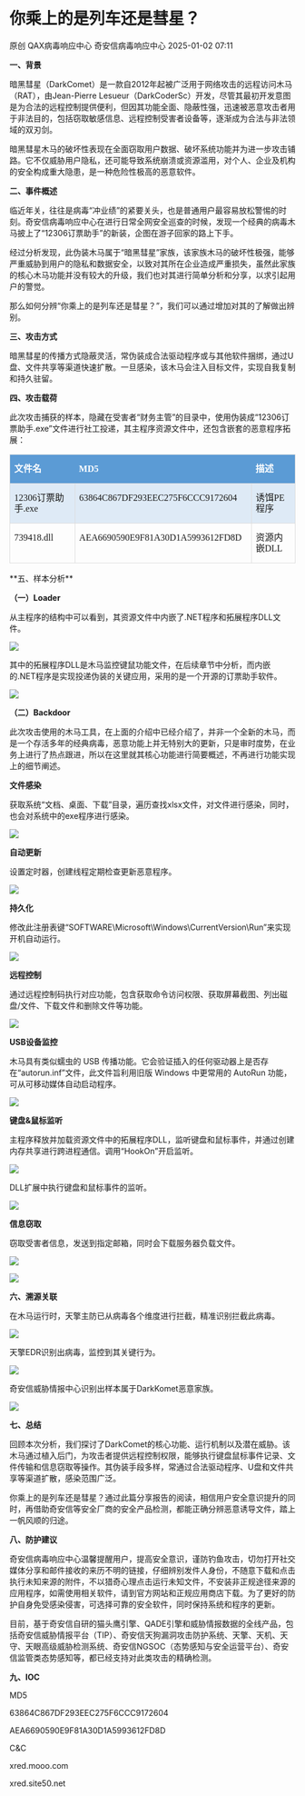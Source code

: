 #  你乘上的是列车还是彗星？   
原创 QAX病毒响应中心  奇安信病毒响应中心   2025-01-02 07:11  
  
**一、背景**  
  
暗黑彗星（DarkComet）是一款自2012年起被广泛用于网络攻击的远程访问木马（RAT），由Jean-Pierre Lesueur（DarkCoderSc）开发，尽管其最初开发意图是为合法的远程控制提供便利，但因其功能全面、隐蔽性强，迅速被恶意攻击者用于非法目的，包括窃取敏感信息、远程控制受害者设备等，逐渐成为合法与非法领域的双刃剑。  
  
暗黑彗星木马的破坏性表现在全面窃取用户数据、破坏系统功能并为进一步攻击铺路。它不仅威胁用户隐私，还可能导致系统崩溃或资源滥用，对个人、企业及机构的安全构成重大隐患，是一种危险性极高的恶意软件。  
  
**二、事件概述**  
  
临近年关，往往是病毒“冲业绩”的紧要关头，也是普通用户最容易放松警惕的时刻。奇安信病毒响应中心在进行日常全网安全巡查的时候，发现一个经典的病毒木马披上了“12306订票助手”的新装，企图在游子回家的路上下手。  
  
经过分析发现，此伪装木马属于“暗黑彗星”家族，该家族木马的破坏性极强，能够严重威胁到用户的隐私和数据安全，以致对其所在企业造成严重损失，虽然此家族的核心木马功能并没有较大的升级，我们也对其进行简单分析和分享，以求引起用户的警觉。  
  
那么如何分辨“你乘上的是列车还是彗星？”，我们可以通过增加对其的了解做出辨别。  
  
**三、攻击方式**  
  
暗黑彗星的传播方式隐蔽灵活，常伪装成合法驱动程序或与其他软件捆绑，通过U盘、文件共享等渠道快速扩散。一旦感染，该木马会注入目标文件，实现自我复制和持久驻留。  
  
**四、攻击载荷**  
  
此次攻击捕获的样本，隐藏在受害者“财务主管”的目录中，使用伪装成“12306订票助手.exe”文件进行社工投递，其主程序资源文件中，还包含嵌套的恶意程序拓展：  
<table><tbody><tr style="mso-yfti-irow:-1;mso-yfti-firstrow:yes;mso-yfti-lastfirstrow:yes;"><td valign="top" style="border-top: 1pt solid rgb(221, 221, 221);border-bottom: 1pt solid rgb(221, 221, 221);border-left: 1pt solid rgb(221, 221, 221);border-right: none rgb(221, 221, 221);background: rgb(91, 155, 213);padding: 0cm 5.4pt;" width="151"><p style="line-height:115%;mso-yfti-cnfc:5;"><strong><span style="mso-bidi-font-size:10.5pt;line-height:115%;font-family:仿宋;mso-ascii-font-family:
  &#34;Times New Roman&#34;;mso-hansi-font-family:&#34;Times New Roman&#34;;mso-bidi-font-family:
  &#34;Times New Roman&#34;;color:white;mso-themecolor:background1;">文件名</span></strong><strong><span lang="EN-US" style="mso-bidi-font-size:10.5pt;line-height:115%;font-family:
  &#34;Times New Roman&#34;,serif;mso-fareast-font-family:仿宋;color:white;mso-themecolor:
  background1;"><o:p></o:p></span></strong></p></td><td valign="top" style="border-top: 1pt solid rgb(221, 221, 221);border-left: none rgb(221, 221, 221);border-bottom: 1pt solid rgb(221, 221, 221);border-right: none rgb(221, 221, 221);background: rgb(91, 155, 213);padding: 0cm 5.4pt;" width="312"><p style="line-height:115%;mso-yfti-cnfc:1;"><strong><span lang="EN-US" style="mso-bidi-font-size:10.5pt;line-height:115%;font-family:
  &#34;Times New Roman&#34;,serif;mso-fareast-font-family:仿宋;color:white;mso-themecolor:
  background1;">MD5<o:p></o:p></span></strong></p></td><td valign="top" style="border-top: 1pt solid rgb(221, 221, 221);border-right: 1pt solid rgb(221, 221, 221);border-bottom: 1pt solid rgb(221, 221, 221);border-left: none rgb(221, 221, 221);background: rgb(91, 155, 213);padding: 0cm 5.4pt;" width="114"><p style="line-height:115%;mso-yfti-cnfc:1;"><strong><span style="mso-bidi-font-size:10.5pt;line-height:115%;font-family:仿宋;mso-ascii-font-family:
  &#34;Times New Roman&#34;;mso-hansi-font-family:&#34;Times New Roman&#34;;mso-bidi-font-family:
  &#34;Times New Roman&#34;;color:white;mso-themecolor:background1;">描述</span></strong><strong><span lang="EN-US" style="mso-bidi-font-size:10.5pt;line-height:115%;font-family:
  &#34;Times New Roman&#34;,serif;mso-fareast-font-family:仿宋;color:white;mso-themecolor:
  background1;"><o:p></o:p></span></strong></p></td></tr><tr style="mso-yfti-irow:0;"><td valign="top" style="border-right: 1pt solid rgb(221, 221, 221);border-bottom: 1pt solid rgb(221, 221, 221);border-left: 1pt solid rgb(221, 221, 221);border-top: none rgb(221, 221, 221);background: rgb(222, 234, 246);padding: 0cm 5.4pt;" width="151"><p style="line-height:115%;mso-yfti-cnfc:68;"><span lang="EN-US" style="mso-bidi-font-size:10.5pt;line-height:115%;font-family:
  &#34;Times New Roman&#34;,serif;mso-fareast-font-family:仿宋;mso-bidi-font-weight:bold;">12306</span><span style="mso-bidi-font-size:10.5pt;line-height:115%;font-family:仿宋;mso-ascii-font-family:
  &#34;Times New Roman&#34;;mso-hansi-font-family:&#34;Times New Roman&#34;;mso-bidi-font-family:
  &#34;Times New Roman&#34;;mso-bidi-font-weight:bold;">订票助手</span><span lang="EN-US" style="mso-bidi-font-size:10.5pt;line-height:115%;font-family:&#34;Times New Roman&#34;,serif;mso-fareast-font-family:仿宋;mso-bidi-font-weight:bold;">.exe<o:p></o:p></span></p></td><td valign="top" style="border-top: none rgb(221, 221, 221);border-left: none rgb(221, 221, 221);border-bottom: 1pt solid rgb(221, 221, 221);border-right: 1pt solid rgb(221, 221, 221);background: rgb(222, 234, 246);padding: 0cm 5.4pt;" width="312"><p style="mso-yfti-cnfc:64;"><span lang="EN-US" style="mso-bidi-font-size:10.5pt;font-family:&#34;Times New Roman&#34;,serif;mso-fareast-font-family:仿宋;">63864C867DF293EEC275F6CCC9172604<o:p></o:p></span></p></td><td valign="top" style="border-top: none rgb(221, 221, 221);border-left: none rgb(221, 221, 221);border-bottom: 1pt solid rgb(221, 221, 221);border-right: 1pt solid rgb(221, 221, 221);background: rgb(222, 234, 246);padding: 0cm 5.4pt;" width="114"><p style="line-height:115%;mso-yfti-cnfc:64;"><span style="mso-bidi-font-size:10.5pt;line-height:115%;font-family:仿宋;mso-ascii-font-family:
  &#34;Times New Roman&#34;;mso-hansi-font-family:&#34;Times New Roman&#34;;mso-bidi-font-family:
  &#34;Times New Roman&#34;;">诱饵</span><span lang="EN-US" style="mso-bidi-font-size:10.5pt;line-height:115%;font-family:&#34;Times New Roman&#34;,serif;mso-fareast-font-family:
  仿宋;">PE</span><span style="mso-bidi-font-size:10.5pt;line-height:115%;font-family:仿宋;mso-ascii-font-family:&#34;Times New Roman&#34;;mso-hansi-font-family:
  &#34;Times New Roman&#34;;mso-bidi-font-family:&#34;Times New Roman&#34;;">程序</span><span lang="EN-US" style="mso-bidi-font-size:10.5pt;line-height:115%;font-family:
  &#34;Times New Roman&#34;,serif;mso-fareast-font-family:仿宋;"><o:p></o:p></span></p></td></tr><tr style="mso-yfti-irow:1;mso-yfti-lastrow:yes;"><td valign="top" style="border-right: 1pt solid rgb(221, 221, 221);border-bottom: 1pt solid rgb(221, 221, 221);border-left: 1pt solid rgb(221, 221, 221);border-top: none rgb(221, 221, 221);padding: 0cm 5.4pt;" width="151"><p style="line-height:115%;mso-yfti-cnfc:4;"><span lang="EN-US" style="mso-bidi-font-size:10.5pt;line-height:115%;font-family:&#34;Times New Roman&#34;,serif;mso-fareast-font-family:仿宋;mso-bidi-font-weight:bold;">739418.dll<o:p></o:p></span></p></td><td valign="top" style="border-top: none rgb(221, 221, 221);border-left: none rgb(221, 221, 221);border-bottom: 1pt solid rgb(221, 221, 221);border-right: 1pt solid rgb(221, 221, 221);padding: 0cm 5.4pt;" width="312"><p><span lang="EN-US" style="mso-bidi-font-size:10.5pt;font-family:&#34;Times New Roman&#34;,serif;mso-fareast-font-family:仿宋;">AEA6690590E9F81A30D1A5993612FD8D<o:p></o:p></span></p></td><td valign="top" style="border-top: none rgb(221, 221, 221);border-left: none rgb(221, 221, 221);border-bottom: 1pt solid rgb(221, 221, 221);border-right: 1pt solid rgb(221, 221, 221);padding: 0cm 5.4pt;" width="114"><p style="line-height:115%;"><span style="mso-bidi-font-size:
  10.5pt;line-height:115%;font-family:仿宋;mso-ascii-font-family:&#34;Times New Roman&#34;;mso-hansi-font-family:&#34;Times New Roman&#34;;mso-bidi-font-family:&#34;Times New Roman&#34;;">资源内嵌</span><span lang="EN-US" style="mso-bidi-font-size:10.5pt;line-height:115%;font-family:
  &#34;Times New Roman&#34;,serif;mso-fareast-font-family:仿宋;">DLL<o:p></o:p></span></p></td></tr></tbody></table>  
**五、样本分析**  
  
  
**（一）Loader**  
  
从主程序的结构中可以看到，其资源文件中内嵌了.NET程序和拓展程序DLL文件。  
  
![](https://mmbiz.qpic.cn/sz_mmbiz_png/icIVJN2qXD6udd545icgn0otibxt8OOx606PJ1DctW94ZZlOuCghPfGESLQcV2AGkCawlicgL1OJ41WGS6y43K1CHg/640?wx_fmt=png&from=appmsg "")  
  
  
其中的拓展程序DLL是木马监控键鼠功能文件，在后续章节中分析，而内嵌的.NET程序是实现投递伪装的关键应用，采用的是一个开源的订票助手软件。  
  
![](https://mmbiz.qpic.cn/sz_mmbiz_png/icIVJN2qXD6udd545icgn0otibxt8OOx606ibPzhpicrCvIiau3nPoxYpLKYibnxcrslvgmlaHLWktX3R4sC661s89jxQ/640?wx_fmt=png&from=appmsg "")  
  
  
**（二）Backdoor**  
  
此次攻击使用的木马工具，在上面的介绍中已经介绍了，并非一个全新的木马，而是一个存活多年的经典病毒，恶意功能上并无特别大的更新，只是审时度势，在业务上进行了热点跟进，所以在这里就其核心功能进行简要概述，不再进行功能实现上的细节阐述。  
  
**文件感染**  
  
获取系统“文档、桌面、下载”目录，遍历查找xlsx文件，对文件进行感染，同时，也会对系统中的exe程序进行感染。  
  
![](https://mmbiz.qpic.cn/sz_mmbiz_png/icIVJN2qXD6udd545icgn0otibxt8OOx60635m3OROgPiau2cStjzJia80Um9FbySBic4meiaPHwjK9dLj51d3BJKUNHQ/640?wx_fmt=png&from=appmsg "")  
  
  
**自动更新**  
  
设置定时器，创建线程定期检查更新恶意程序。  
  
![](https://mmbiz.qpic.cn/sz_mmbiz_png/icIVJN2qXD6udd545icgn0otibxt8OOx6063Zh5DGgcaplYt48INx8qFgVpXLqLMVgMuNVDGbHrDnib87hPOhaEnNQ/640?wx_fmt=png&from=appmsg "")  
  
  
**持久化**  
  
修改此注册表键“SOFTWARE\\Microsoft\\Windows\\CurrentVersion\\Run”来实现开机自动运行。  
  
![](https://mmbiz.qpic.cn/sz_mmbiz_png/icIVJN2qXD6udd545icgn0otibxt8OOx606pplkwmRkm0SdkXXWO2sQ3z5xmPpx9R45zoicCglZKeTY0oJxibVia2yibQ/640?wx_fmt=png&from=appmsg "")  
  
  
**远程控制**  
  
通过远程控制码执行对应功能，包含获取命令访问权限、获取屏幕截图、列出磁盘/文件、下载文件和删除文件等功能。  
  
![](https://mmbiz.qpic.cn/sz_mmbiz_png/icIVJN2qXD6udd545icgn0otibxt8OOx606ibZWr3NcKCF4icibD8fOQAaldD9tNI9W6iaapYiaLe6yR7m8UV6fKuU6xjg/640?wx_fmt=png&from=appmsg "")  
  
  
**USB设备监控**  
  
木马具有类似蠕虫的 USB 传播功能。它会验证插入的任何驱动器上是否存在“autorun.inf”文件，此文件旨利用旧版 Windows 中更常用的 AutoRun 功能，可从可移动媒体自动启动程序。  
  
![](https://mmbiz.qpic.cn/sz_mmbiz_png/icIVJN2qXD6udd545icgn0otibxt8OOx6060nUpUmoYcnC7yIXnhG9qCrm2N01NQvsf5FrGMG8gYHmMwfwerPDb9Q/640?wx_fmt=png&from=appmsg "")  
  
  
**键盘&鼠标监听**  
  
主程序释放并加载资源文件中的拓展程序DLL，监听键盘和鼠标事件，并通过创建内存共享进行跨进程通信。调用“HookOn”开启监听。  
  
![](https://mmbiz.qpic.cn/sz_mmbiz_png/icIVJN2qXD6udd545icgn0otibxt8OOx606HPmich2k7ib2sHib76dMrB8bNyXCnpQIC1G8WO3P2dnicsehUiaOybAb48Q/640?wx_fmt=png&from=appmsg "")  
  
  
DLL扩展中执行键盘和鼠标事件的监听。  
  
![](https://mmbiz.qpic.cn/sz_mmbiz_png/icIVJN2qXD6udd545icgn0otibxt8OOx606QoFCYPafMIiabQj1hgKG32G20haAXE0mficicSbSUZEV8ZNlnrbDEibqGA/640?wx_fmt=png&from=appmsg "")  
  
  
**信息窃取**  
  
窃取受害者信息，发送到指定邮箱，同时会下载服务器负载文件。  
  
![](https://mmbiz.qpic.cn/sz_mmbiz_png/icIVJN2qXD6udd545icgn0otibxt8OOx606aasbC8wnj5ejtrV2nCXYNDDwvicYHfOeggEBU1ZSTWXiaZrqwbNw6lIg/640?wx_fmt=png&from=appmsg "")  
  
  
![](https://mmbiz.qpic.cn/sz_mmbiz_png/icIVJN2qXD6udd545icgn0otibxt8OOx606lpFl0KEic4vn6Pcy6oicNA0DmWeS7TLEmbtZPaTVnxTDs4xG2kicISibDw/640?wx_fmt=png&from=appmsg "")  
  
  
**六、溯源关联**  
  
在木马运行时，天擎主防已从病毒各个维度进行拦截，精准识别拦截此病毒。  
  
![](https://mmbiz.qpic.cn/sz_mmbiz_png/icIVJN2qXD6udd545icgn0otibxt8OOx606DUnNZxrrGhWyClEpwq3OuhugTMlAicvrxD2ttJKVBOCiby7pnV44RwoA/640?wx_fmt=png&from=appmsg "")  
  
  
天擎EDR识别出病毒，监控到其关键行为。  
  
![](https://mmbiz.qpic.cn/sz_mmbiz_png/icIVJN2qXD6udd545icgn0otibxt8OOx606jy6ibB4voC8Zsy637oIkNia93ERwuTLyIBcmeMiakY9KlJJricKXPMI6ug/640?wx_fmt=png&from=appmsg "")  
  
  
奇安信威胁情报中心识别出样本属于DarkKomet恶意家族。  
  
![](https://mmbiz.qpic.cn/sz_mmbiz_png/icIVJN2qXD6udd545icgn0otibxt8OOx606uRbjiaiahfjD44Wiax2fwXgIw6zwtRLaibQeC8Yc9IQkdHiazsiaglu2pLbw/640?wx_fmt=png&from=appmsg "")  
  
  
**七、总结**  
  
回顾本次分析，我们探讨了DarkComet的核心功能、运行机制以及潜在威胁。该木马通过植入后门，为攻击者提供远程控制权限，能够执行键盘鼠标事件记录、文件传输和信息窃取等操作。其伪装手段多样，常通过合法驱动程序、U盘和文件共享等渠道扩散，感染范围广泛。  
  
你乘上的是列车还是彗星？通过此篇分享报告的阅读，相信用户安全意识提升的同时，再借助奇安信等安全厂商的安全产品检测，都能正确分辨恶意诱导文件，踏上一帆风顺的归途。  
  
**八、防护建议**  
  
奇安信病毒响应中心温馨提醒用户，提高安全意识，谨防钓鱼攻击，切勿打开社交媒体分享和邮件接收的来历不明的链接，仔细辨别发件人身份，不随意下载和点击执行未知来源的附件，不以猎奇心理点击运行未知文件，不安装非正规途径来源的应用程序，如需使用相关软件，请到官方网站和正规应用商店下载。为了更好的防护自身免受感染侵害，可选择可靠的安全软件，同时保持系统和程序的更新。  
  
目前，基于奇安信自研的猫头鹰引擎、QADE引擎和威胁情报数据的全线产品，包括奇安信威胁情报平台（TIP）、奇安信天狗漏洞攻击防护系统、天擎、天机、天守、天眼高级威胁检测系统、奇安信NGSOC（态势感知与安全运营平台）、奇安信监管类态势感知等，都已经支持对此类攻击的精确检测。  
  
  
  
**九、IOC**  
  
  
MD5  
  
63864C867DF293EEC275F6CCC9172604  
  
AEA6690590E9F81A30D1A5993612FD8D  
  
C&C  
  
xred.mooo.com  
  
xred.site50.net  
  
  
